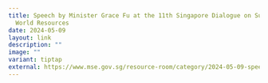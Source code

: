 ```yaml
---
title: Speech by Minister Grace Fu at the 11th Singapore Dialogue on Sustainable
  World Resources
date: 2024-05-09
layout: link
description: ""
image: ""
variant: tiptap
external: https://www.mse.gov.sg/resource-room/category/2024-05-09-speech-by-ms-grace-fu-at-singapore-dialogue-on-sustainable-world-resources
---
```

